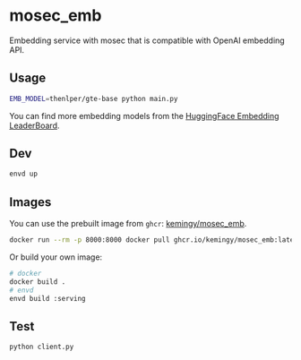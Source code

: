 # mosec_emb

Embedding service with mosec that is compatible with OpenAI embedding API.

## Usage

```bash
EMB_MODEL=thenlper/gte-base python main.py
```

You can find more embedding models from the [HuggingFace Embedding LeaderBoard](https://huggingface.co/spaces/mteb/leaderboard).

## Dev

```bash
envd up
```

## Images

You can use the prebuilt image from `ghcr`: [kemingy/mosec_emb](https://github.com/kemingy/mosec_emb/pkgs/container/mosec_emb).

```bash
docker run --rm -p 8000:8000 docker pull ghcr.io/kemingy/mosec_emb:latest
```

Or build your own image:

```bash
# docker
docker build .
# envd
envd build :serving
```

## Test

```bash
python client.py
```
